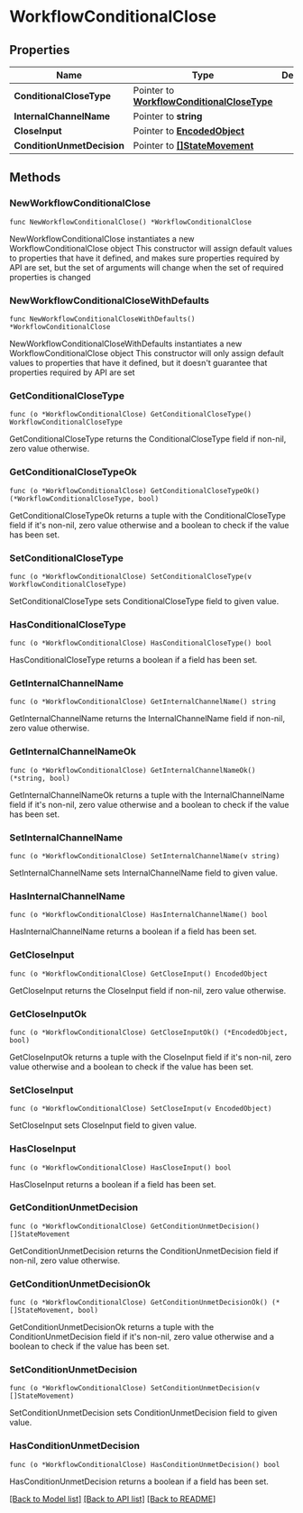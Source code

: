 # WorkflowConditionalClose

## Properties

Name | Type | Description | Notes
------------ | ------------- | ------------- | -------------
**ConditionalCloseType** | Pointer to [**WorkflowConditionalCloseType**](WorkflowConditionalCloseType.md) |  | [optional] 
**InternalChannelName** | Pointer to **string** |  | [optional] 
**CloseInput** | Pointer to [**EncodedObject**](EncodedObject.md) |  | [optional] 
**ConditionUnmetDecision** | Pointer to [**[]StateMovement**](StateMovement.md) |  | [optional] 

## Methods

### NewWorkflowConditionalClose

`func NewWorkflowConditionalClose() *WorkflowConditionalClose`

NewWorkflowConditionalClose instantiates a new WorkflowConditionalClose object
This constructor will assign default values to properties that have it defined,
and makes sure properties required by API are set, but the set of arguments
will change when the set of required properties is changed

### NewWorkflowConditionalCloseWithDefaults

`func NewWorkflowConditionalCloseWithDefaults() *WorkflowConditionalClose`

NewWorkflowConditionalCloseWithDefaults instantiates a new WorkflowConditionalClose object
This constructor will only assign default values to properties that have it defined,
but it doesn't guarantee that properties required by API are set

### GetConditionalCloseType

`func (o *WorkflowConditionalClose) GetConditionalCloseType() WorkflowConditionalCloseType`

GetConditionalCloseType returns the ConditionalCloseType field if non-nil, zero value otherwise.

### GetConditionalCloseTypeOk

`func (o *WorkflowConditionalClose) GetConditionalCloseTypeOk() (*WorkflowConditionalCloseType, bool)`

GetConditionalCloseTypeOk returns a tuple with the ConditionalCloseType field if it's non-nil, zero value otherwise
and a boolean to check if the value has been set.

### SetConditionalCloseType

`func (o *WorkflowConditionalClose) SetConditionalCloseType(v WorkflowConditionalCloseType)`

SetConditionalCloseType sets ConditionalCloseType field to given value.

### HasConditionalCloseType

`func (o *WorkflowConditionalClose) HasConditionalCloseType() bool`

HasConditionalCloseType returns a boolean if a field has been set.

### GetInternalChannelName

`func (o *WorkflowConditionalClose) GetInternalChannelName() string`

GetInternalChannelName returns the InternalChannelName field if non-nil, zero value otherwise.

### GetInternalChannelNameOk

`func (o *WorkflowConditionalClose) GetInternalChannelNameOk() (*string, bool)`

GetInternalChannelNameOk returns a tuple with the InternalChannelName field if it's non-nil, zero value otherwise
and a boolean to check if the value has been set.

### SetInternalChannelName

`func (o *WorkflowConditionalClose) SetInternalChannelName(v string)`

SetInternalChannelName sets InternalChannelName field to given value.

### HasInternalChannelName

`func (o *WorkflowConditionalClose) HasInternalChannelName() bool`

HasInternalChannelName returns a boolean if a field has been set.

### GetCloseInput

`func (o *WorkflowConditionalClose) GetCloseInput() EncodedObject`

GetCloseInput returns the CloseInput field if non-nil, zero value otherwise.

### GetCloseInputOk

`func (o *WorkflowConditionalClose) GetCloseInputOk() (*EncodedObject, bool)`

GetCloseInputOk returns a tuple with the CloseInput field if it's non-nil, zero value otherwise
and a boolean to check if the value has been set.

### SetCloseInput

`func (o *WorkflowConditionalClose) SetCloseInput(v EncodedObject)`

SetCloseInput sets CloseInput field to given value.

### HasCloseInput

`func (o *WorkflowConditionalClose) HasCloseInput() bool`

HasCloseInput returns a boolean if a field has been set.

### GetConditionUnmetDecision

`func (o *WorkflowConditionalClose) GetConditionUnmetDecision() []StateMovement`

GetConditionUnmetDecision returns the ConditionUnmetDecision field if non-nil, zero value otherwise.

### GetConditionUnmetDecisionOk

`func (o *WorkflowConditionalClose) GetConditionUnmetDecisionOk() (*[]StateMovement, bool)`

GetConditionUnmetDecisionOk returns a tuple with the ConditionUnmetDecision field if it's non-nil, zero value otherwise
and a boolean to check if the value has been set.

### SetConditionUnmetDecision

`func (o *WorkflowConditionalClose) SetConditionUnmetDecision(v []StateMovement)`

SetConditionUnmetDecision sets ConditionUnmetDecision field to given value.

### HasConditionUnmetDecision

`func (o *WorkflowConditionalClose) HasConditionUnmetDecision() bool`

HasConditionUnmetDecision returns a boolean if a field has been set.


[[Back to Model list]](../README.md#documentation-for-models) [[Back to API list]](../README.md#documentation-for-api-endpoints) [[Back to README]](../README.md)


